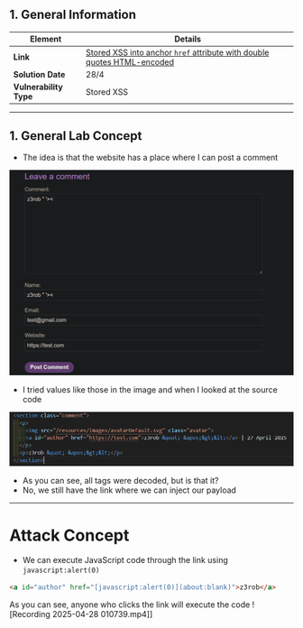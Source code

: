## 1. General Information

| Element         | Details                                                                                                                                                                                    |
| -------------- | ------------------------------------------------------------------------------------------------------------------------------------------------------------------------------------------- |
| **Link**     | [Stored XSS into anchor `href` attribute with double quotes HTML-encoded](https://portswigger.net/web-security/cross-site-scripting/contexts/lab-href-attribute-double-quotes-html-encoded) |
| **Solution Date** | 28/4                                                                                                                                                                                        |
| **Vulnerability Type** | Stored XSS                                                                                                                                                                                 |

---
## 1. General Lab Concept

- The idea is that the website has a place where I can post a comment

![Pasted image](../images/Pasted%20image%2020250428005732.png)

- I tried values like those in the image and when I looked at the source code

![Pasted image](../images/Pasted%20image%2020250428005919.png)
- As you can see, all tags were decoded, but is that it?
- No, we still have the link where we can inject our payload
---
# Attack Concept

- We can execute JavaScript code through the link using `javascript:alert(0)`  
```html
<a id="author" href="[javascript:alert(0)](about:blank)">z3rob</a>
```

As you can see, anyone who clicks the link will execute the code
![Recording 2025-04-28 010739.mp4]]